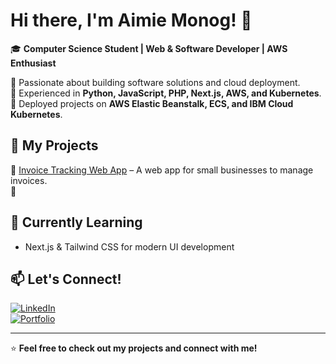 # Hi there, I'm Aimie Monog! 👋

🎓 **Computer Science Student | Web & Software Developer | AWS Enthusiast**

🔹 Passionate about building software solutions and cloud deployment.  
🔹 Experienced in **Python, JavaScript, PHP, Next.js, AWS, and Kubernetes**.  
🔹 Deployed projects on **AWS Elastic Beanstalk, ECS, and IBM Cloud Kubernetes**.  

## 🚀 My Projects
🔹 [Invoice Tracking Web App](https://github.com/your-repo) – A web app for small businesses to manage invoices.  
🔹 

## 🌱 Currently Learning

- Next.js & Tailwind CSS for modern UI development  

## 📫 Let's Connect!
[![LinkedIn](https://img.shields.io/badge/LinkedIn-Connect-blue?style=flat&logo=linkedin)](https://linkedin.com/in/your-profile)  
[![Portfolio](https://img.shields.io/badge/Portfolio-Visit-green?style=flat&logo=react)](https://yourportfolio.com)  

---

⭐ **Feel free to check out my projects and connect with me!**  
